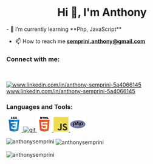 <h1 align="center">Hi 👋, I'm Anthony</h1>
- 🌱 I’m currently learning **Php, JavaScript**

- 📫 How to reach me **semprini.anthony@gmail.com**

<h3 align="left">Connect with me:</h3>
    <img src="https://cdn.dribbble.com/users/1162077/screenshots/3848914/programmer.gif" alt="">
<p align="left">
<a href="https://linkedin.com/in/www.linkedin.com/in/anthony-semprini-5a4066145" target="blank"><img align="center" src="https://raw.githubusercontent.com/rahuldkjain/github-profile-readme-generator/master/src/images/icons/Social/linked-in-alt.svg" alt="www.linkedin.com/in/anthony-semprini-5a4066145" height="30" width="40" />www.linkedin.com/in/anthony-semprini-5a4066145</a>
</p>

<h3 align="left">Languages and Tools:</h3>
<p align="left"> <a href="https://www.w3schools.com/css/" target="_blank" rel="noreferrer"> <img src="https://raw.githubusercontent.com/devicons/devicon/master/icons/css3/css3-original-wordmark.svg" alt="css3" width="40" height="40"/> </a> <a href="https://git-scm.com/" target="_blank" rel="noreferrer"> <img src="https://www.vectorlogo.zone/logos/git-scm/git-scm-icon.svg" alt="git" width="40" height="40"/> </a> <a href="https://www.w3.org/html/" target="_blank" rel="noreferrer"> <img src="https://raw.githubusercontent.com/devicons/devicon/master/icons/html5/html5-original-wordmark.svg" alt="html5" width="40" height="40"/> </a> <a href="https://developer.mozilla.org/en-US/docs/Web/JavaScript" target="_blank" rel="noreferrer"> <img src="https://raw.githubusercontent.com/devicons/devicon/master/icons/javascript/javascript-original.svg" alt="javascript" width="40" height="40"/> </a> <a href="https://www.php.net" target="_blank" rel="noreferrer"> <img src="https://raw.githubusercontent.com/devicons/devicon/master/icons/php/php-original.svg" alt="php" width="40" height="40"/> </a> </p>

<p><img align="left" src="https://github-readme-stats.vercel.app/api/top-langs?username=anthonysemprini&show_icons=true&locale=en&layout=compact" alt="anthonysemprini" /></p>

<p>&nbsp;<img align="center" src="https://github-readme-stats.vercel.app/api?username=anthonysemprini&show_icons=true&locale=en" alt="anthonysemprini" /></p>

<p><img align="center" src="https://github-readme-streak-stats.herokuapp.com/?user=anthonysemprini&" alt="anthonysemprini" /></p>
